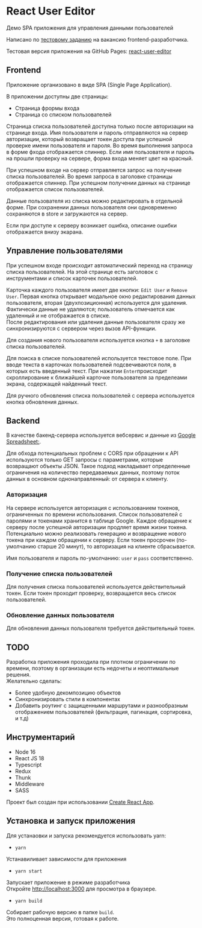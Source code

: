 # React User Editor

Демо SPA приложения для управления данными пользователей

Написано по [тестовому заданию](https://docs.google.com/document/d/1PFafdSZ2PcQLRtAyotvIupDmpGZ_6DnN9Q1kk0ogJm4/edit#heading=h.221ytfge2btv) на вакансию frontend-разработчика.

Тестовая версия приложения на GitHub Pages: [react-user-editor](https://olegbutrin.github.io/react-user-editor)

## Frontend

Приложение организовано в виде SPA (Single Page Application).

В приложении доступны две страницы:

+ Страница фрормы входа
+ Страница со списком пользователей

Страница списка пользователей доступна только после авторизации на странице входа. Имя пользователя и пароль отправляются на сервер авторизации, который возвращает токен доступа при успешной проверке имени пользователя и пароля. Во время выполнения запроса в форме фхода отображается спиннер. Если имя пользователя и пароль на прошли проверку на сервере, форма входа меняет цвет на красный.

При успешном входе на сервер отправляется запрос на получение списка пользователей. Во время запроса в заголовке страницы отображается спиннер. При успешном получении данных на странице отображается список пользователей.

Данные пользователя из списка можно редактировать в отдельной форме. При сохранении данных пользователя они одновременно сохраняются в store и загружаются на сервер.

Если при доступе к серверу возникает ошибка, описание ошибки отображается внизу экарана.

## Управление пользователями

При успешном входе происходит автоматический переход на страницу списка пользователей. На этой странице есть заголовок с инструментами и список карточек пользователей.

Карточка каждого пользователя имеет две кнопки: `Edit User` и `Remove User`. Первая кнопка открывает модальное окно редактирования данных пользователя, вторая (двухпозиционная) используется для удаления.\
Фактически данные не удаляются; пользователь отмечается как удаленный и не отображается в списке.\
После редактирования или удаления данные пользователя сразу же синхронизируются с сервером через вызов API-функции.

Для создания нового пользователя используется кнопка `+` в заголовке списка пользователей.

Для поиска в списке пользователей используется текстовое поле. При вводе текста в карточках пользователей подсвечиваются поля, в которых есть введенный текст. При нажатии `Enter`происходит скроллирование к ближайшей карточке пользователя за пределеами экрана, содержащей найденный текст.

Для ручного обновления списка пользователей с сервера используется кнопка обновления данных.

## Backend

В качестве бакенд-сервера используется вебсервис и данные из [Google Spreadsheet:](https://docs.google.com/spreadsheets/d/1p_DQs6CFaEwCgsFDUu3Z_Ks5fzs3eu0pCZB7nAXZI1w/edit?usp=sharing).

Для обхода потенциальных проблем с CORS при обращении к API используются только GET запросы с параметрами, которые возвращают объекты JSON. Такое подход накладывает определенные ограничения на количество передаваемых данных, поэтому поток данных в основном однонаправленный: от сервера к клиенту.

### Авторизация

На сервере используется авторизация с использованием токенов, ограниченных по времени использования. Список пользователей с паролями и токенами хранится в таблице Google. Каждое обращение к серверу после успешной авторизации продляет время жизни токена. Потенциально можно реализовать генерацию и возвращение нового токена при каждом обращении к серверу. Если токен просрочен (по-умолчанию старше 20 минут), то авторизация на клиенте сбрасывается.

Имя пользователя и пароль по-умолчанию: `user` и `pass` соответственно.

### Получение списка пользователей

Для получения списка пользователей используется действительный токен. Если токен проходит проверку, возвращается весь список пользователей.

### Обновление данных пользователя

Для обновления данных пользователя требуется действительный токен.

## TODO

Разработка приложения проходила при плотном ограничении по времени, поэтому в организации есть недочеты и неоптимальные решения.\
Желательно сделать:

+ Более удобную декомпозицию объектов
+ Синхронизировать стили в компонентах
+ Добавить роутинг с защищенными маршрутами и разнообразным отображением пользователей (фильтрация, пагинация, сортировка, и т.д)

## Инструментарий

+ Node 16
+ React JS 18
+ Typescript
+ Redux
+ Thunk
+ Middleware
+ SASS

Проект был создан при использовании [Create React App](https://github.com/facebook/create-react-app).

## Установка и запуск приложения

Для устанаовки и запуска рекомендуется использовать yarn:

+ `yarn`

Устанавиливает зависимости для приложения

+ `yarn start`

Запускает приложение в режиме разработчика\
Откройте [http://localhost:3000](http://localhost:3000) для просмотра в браузере.

+ `yarn build`

Собирает рабочую версию в папке `build`.\
Это полноценная версия, готовая к работе.
